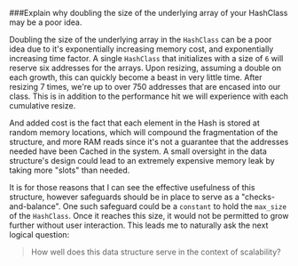 ###Explain why doubling the size of the underlying array of your HashClass may be a poor idea.

Doubling the size of the underlying array in the `HashClass` can be a poor idea due to it's exponentially increasing memory cost, and exponentially increasing time factor.  A single `HashClass` that initializes with a size of `6` will reserve six addresses for the arrays.  Upon resizing, assuming a double on each growth, this can quickly become a beast in very little time.  After resizing 7 times, we're up to over 750 addresses that are encased into our class.  This is in addition to the performance hit we will experience with each cumulative resize.

And added cost is the fact that each element in the Hash is stored at random memory locations, which will compound the fragmentation of the structure, and more RAM reads since it's not a guarantee that the addresses needed have been Cached in the system.  A small oversight in the data structure's design could lead to an extremely expensive memory leak by taking more "slots" than needed.

It is for those reasons that I can see the effective usefulness of this structure, however safeguards should be in place to serve as a "checks-and-balance".  One such safeguard could be a `constant` to hold the `max_size` of the `HashClass`.  Once it reaches this size, it would not be permitted to grow further without user interaction.  This leads me to naturally ask the next logical question:

>How well does this data structure serve in the context of scalability?